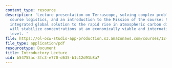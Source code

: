 ```yaml
---
content_type: resource
description: 'Lecture presentation on Terrascope, solving complex problems, past missions,
  course logistics, and an introduction to the Mission of the course: to propose an
  integrated global solution to the rapid rise in atmospheric carbon dioxide that
  will stabilize concentrations at an economically viable and internationally acceptable
  level. '
file: https://ol-ocw-studio-app-production.s3.amazonaws.com/courses/12-000-solving-complex-problems-fall-2009/b54755ac3fc3e770d635b1c12d91b8a7_MIT12_000F09_lec_intro.pdf
file_type: application/pdf
resourcetype: Document
title: Introductory Lecture
uid: b54755ac-3fc3-e770-d635-b1c12d91b8a7
---
```

